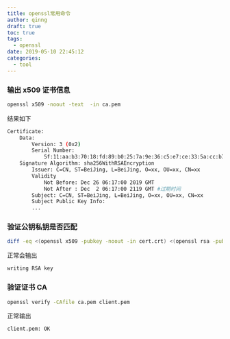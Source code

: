 ```yaml
---
title: openssl常用命令
author: qinng
draft: true
toc: true
tags:
  - openssl
date: 2019-05-10 22:45:12
categories:
  - tool
---
```


### 输出 x509 证书信息

```bash
openssl x509 -noout -text  -in ca.pem
```

结果如下

```bash
Certificate:
    Data:
        Version: 3 (0x2)
        Serial Number:
            5f:11:aa:b3:70:18:fd:89:b0:25:7a:9e:36:c5:e7:ce:33:5a:cc:b7
    Signature Algorithm: sha256WithRSAEncryption
        Issuer: C=CN, ST=BeiJing, L=BeiJing, O=xx, OU=xx, CN=xx
        Validity
            Not Before: Dec 26 06:17:00 2019 GMT
            Not After : Dec  2 06:17:00 2119 GMT #过期时间
        Subject: C=CN, ST=BeiJing, L=BeiJing, O=xx, OU=xx, CN=xx
        Subject Public Key Info:
        ...
```

### 验证公钥私钥是否匹配

```bash
diff -eq <(openssl x509 -pubkey -noout -in cert.crt) <(openssl rsa -pubout -in cert.key)
```

正常会输出

```bash
writing RSA key
```

### 验证证书 CA

```bash
openssl verify -CAfile ca.pem client.pem
```

正常输出

```bash
client.pem: OK
```
